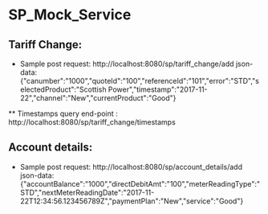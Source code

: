 # SP_Mock_Service

## Tariff Change:

* Sample post request: http://localhost:8080/sp/tariff_change/add
              json-data: {"canumber":"1000","quoteId":"100","referenceId":"101","error":"STD","selectedProduct":"Scottish Power","timestamp":"2017-11-22","channel":"New","currentProduct":"Good"}
 
 ** Timestamps query end-point : http://localhost:8080/sp/tariff_change/timestamps

## Account details:

* Sample post request: http://localhost:8080/sp/account_details/add
              json-data: {"accountBalance":"1000","directDebitAmt":"100","meterReadingType":"STD","nextMeterReadingDate":"2017-11-22T12:34:56.123456789Z","paymentPlan":"New","service":"Good"}


